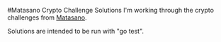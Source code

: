 #Matasano Crypto Challenge Solutions
I'm working through the crypto challenges from [Matasano](http://cryptopals.com/).

Solutions are intended to be run with "go test".

